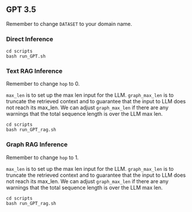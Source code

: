 
## GPT 3.5
Remember to change ``DATASET`` to your domain name.

### Direct Inference
```
cd scripts
bash run_GPT.sh
```

### Text RAG Inference
Remember to change ``hop`` to 0.

``max_len`` is to set up the max len input for the LLM.
``graph_max_len`` is to truncate the retrieved context and to guarantee that the input to LLM does not reach its max_len.
We can adjust ``graph_max_len`` if there are any warnings that the total sequence length is over the LLM max len.

```
cd scripts
bash run_GPT_rag.sh
```

### Graph RAG Inference
Remember to change ``hop`` to 1.

``max_len`` is to set up the max len input for the LLM.
``graph_max_len`` is to truncate the retrieved context and to guarantee that the input to LLM does not reach its max_len.
We can adjust ``graph_max_len`` if there are any warnings that the total sequence length is over the LLM max len.

```
cd scripts
bash run_GPT_rag.sh
```
